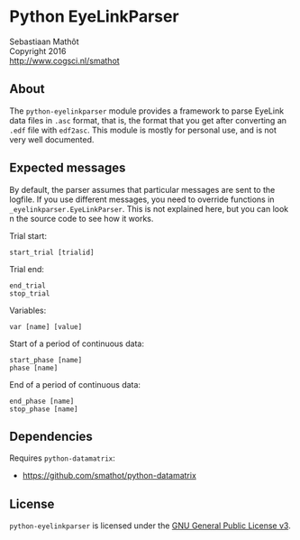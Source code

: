 # Python EyeLinkParser

Sebastiaan Mathôt  <br />
Copyright 2016  <br />
http://www.cogsci.nl/smathot

## About

The `python-eyelinkparser` module provides a framework to parse EyeLink data files in `.asc` format, that is, the format that you get after converting an `.edf` file with `edf2asc`. This module is mostly for personal use, and is not very well documented.

## Expected messages

By default, the parser assumes that particular messages are sent to the logfile. If you use different messages, you need to override functions in
`_eyelinkparser.EyeLinkParser`. This is not explained here, but you can look n the source code to see how it works.

Trial start:

	start_trial [trialid]
	
Trial end:

	end_trial
	stop_trial
	
Variables:

	var [name] [value]
	
Start of a period of continuous data:
	
	start_phase [name]
	phase [name]
	
End of a period of continuous data:

	end_phase [name]
	stop_phase [name]

## Dependencies

Requires `python-datamatrix`:

- <https://github.com/smathot/python-datamatrix>

## License

`python-eyelinkparser` is licensed under the [GNU General Public License
v3](http://www.gnu.org/licenses/gpl-3.0.en.html).
